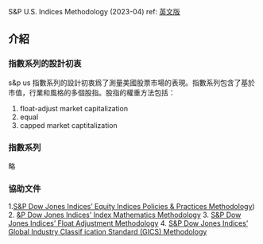 S&P U.S. Indices Methodology (2023-04)
ref: [英文版](https://www.spglobal.com/spdji/en/documents/methodologies/methodology-sp-us-indices.pdf)
## 介紹
### 指數系列的設計初衷
s&p us 指數系列的設計初衷爲了測量美國股票市場的表現。指數系列包含了基於市值，行業和風格的多個股指。股指的權重方法包括：
  1. float-adjust market capitalization
  2. equal
  3. capped market captitalization
### 指數系列
  略
 
### 協助文件
1.[S&P Dow Jones Indices’ Equity Indices Policies &
Practices Methodology](http://us.spindices.com/documents/methodologies/methodology-sp-equity-indices-policies-practices.pdf?force_download=true))
2. [&P Dow Jones Indices’ Index Mathematics
Methodology](http://us.spindices.com/documents/methodologies/methodology-index-math.pdf?force_download=true)
3. [S&P Dow Jones Indices’ Float Adjustment
Methodology](http://us.spindices.com/documents/index-policies/methodology-sp-float-adjustment.pdf?force_download=true)
4. [S&P Dow Jones Indices’ Global Industry
Classif ication Standard (GICS) Methodology](http://us.spindices.com/documents/methodologies/methodology-gics.pdf?force_download=true)
